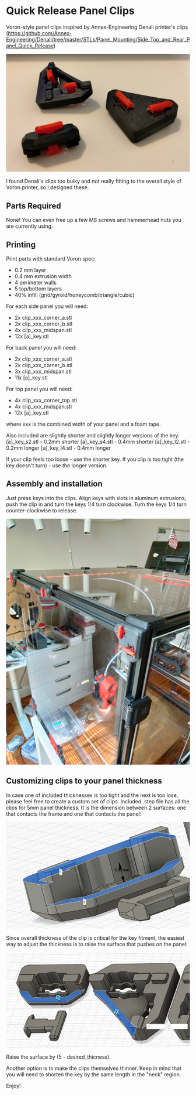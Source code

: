# Quick Release Panel Clips

Voron-style panel clips inspired by Annex-Engineering Denali printer's clips (https://github.com/Annex-Engineering/Denali/tree/master/STLs/Panel_Mounting/Side_Top_and_Rear_Panel_Quick_Release)

![](./images/clips.jpg)

I found Denali's clips too bulky and not really fitting to the overall style of Voron printer, so I designed these.

## Parts Required

None! You can even free up a few M8 screws and hammerhead nuts you are currently using.

## Printing

Print parts with standard Voron spec:
* 0.2 mm layer
* 0.4 mm extrusion width
* 4 perimeter walls
* 5 top/bottom layers
* 40% infill (grid/gyroid/honeycomb/triangle/cubic)

For each side panel you will need:
* 2x clip_xxx_corner_a.stl
* 2x clip_xxx_corner_b.stl
* 4x clip_xxx_midspan.stl
* 12x [a]_key.stl

For back panel you will need:
* 2x clip_xxx_corner_a.stl
* 2x clip_xxx_corner_b.stl
* 3x clip_xxx_midspan.stl
* 11x [a]_key.stl

For top panel you will need:
* 4x clip_xxx_corner_top.stl
* 4x clip_xxx_midspan.stl
* 12x [a]_key.stl

where xxx is the combined width of your panel and a foam tape.

Also included are slightly shorter and slightly longer versions of the key:
[a]_key_s2.stl - 0.2mm shorter
[a]_key_s4.stl - 0.4mm shorter
[a]_key_l2.stl - 0.2mm longer
[a]_key_l4.stl - 0.4mm longer

If your clip feels too loose - use the shorter key. If you clip is too tight (the key doesn't turn) - use the longer version.


## Assembly and installation

Just press keys into the clips. Align keys with slots in aluminum extrusions, push the clip in and turn the keys 1/4 turn clockwise. Turn the keys 1/4 turn counter-clockwise to release.


![](./images/voron.jpg)


## Customizing clips to your panel thickness

In case one of included thicknesses is too tight and the next is too lose, please feel free to create a custom set of clips.
Included .step file has all the clips for 5mm panel thickness. It is the dimension between 2 surfaces: one that contacts the frame and one that contacts the panel:

![](./images/dimension.png)

Since overall thickness of the clip is critical for the key fitment, the easiest way to adjust the thickness is to raise the surface that pushes on the panel:

![](./images/customize.png)

Raise the surface by (5 - desired_thicness).

Another option is to make the clips themselves thinner. Keep in mind that you will need to shorten the key by the same length in the "neck" region.



Enjoy!
